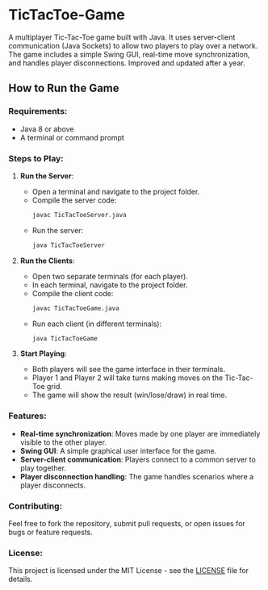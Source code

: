 # TicTacToe-Game

A multiplayer Tic-Tac-Toe game built with Java. It uses server-client communication (Java Sockets) to allow two players to play over a network. The game includes a simple Swing GUI, real-time move synchronization, and handles player disconnections. Improved and updated after a year.

## How to Run the Game

### Requirements:
- Java 8 or above
- A terminal or command prompt

### Steps to Play:

1. **Run the Server**:
   - Open a terminal and navigate to the project folder.
   - Compile the server code:
     ```bash
     javac TicTacToeServer.java
     ```
   - Run the server:
     ```bash
     java TicTacToeServer
     ```

2. **Run the Clients**:
   - Open two separate terminals (for each player).
   - In each terminal, navigate to the project folder.
   - Compile the client code:
     ```bash
     javac TicTacToeGame.java
     ```
   - Run each client (in different terminals):
     ```bash
     java TicTacToeGame
     ```

3. **Start Playing**:
   - Both players will see the game interface in their terminals.
   - Player 1 and Player 2 will take turns making moves on the Tic-Tac-Toe grid.
   - The game will show the result (win/lose/draw) in real time.

### Features:
- **Real-time synchronization**: Moves made by one player are immediately visible to the other player.
- **Swing GUI**: A simple graphical user interface for the game.
- **Server-client communication**: Players connect to a common server to play together.
- **Player disconnection handling**: The game handles scenarios where a player disconnects.

### Contributing:
Feel free to fork the repository, submit pull requests, or open issues for bugs or feature requests.

### License:
This project is licensed under the MIT License - see the [LICENSE](LICENSE) file for details.
